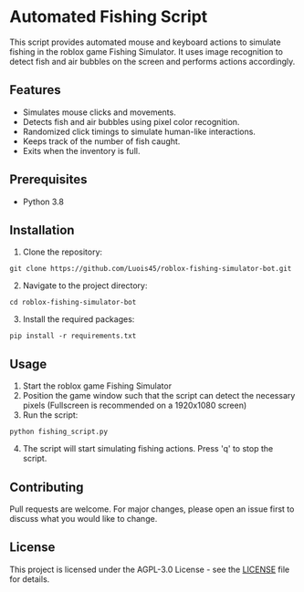 # Automated Fishing Script

This script provides automated mouse and keyboard actions to simulate fishing in the roblox game Fishing Simulator. It uses image recognition to detect fish and air bubbles on the screen and performs actions accordingly.

## Features

-   Simulates mouse clicks and movements.
-   Detects fish and air bubbles using pixel color recognition.
-   Randomized click timings to simulate human-like interactions.
-   Keeps track of the number of fish caught.
-   Exits when the inventory is full.

## Prerequisites

-   Python 3.8

## Installation

1. Clone the repository:

```batch
git clone https://github.com/Luois45/roblox-fishing-simulator-bot.git
```

2. Navigate to the project directory:

```batch
cd roblox-fishing-simulator-bot
```

3. Install the required packages:

```batch
pip install -r requirements.txt
```

## Usage

1. Start the roblox game Fishing Simulator
2. Position the game window such that the script can detect the necessary pixels (Fullscreen is recommended on a 1920x1080 screen)
3. Run the script:

```batch
python fishing_script.py
```

4. The script will start simulating fishing actions. Press 'q' to stop the script.

## Contributing

Pull requests are welcome. For major changes, please open an issue first to discuss what you would like to change.

## License

This project is licensed under the AGPL-3.0 License - see the [LICENSE](LICENSE) file for details.
